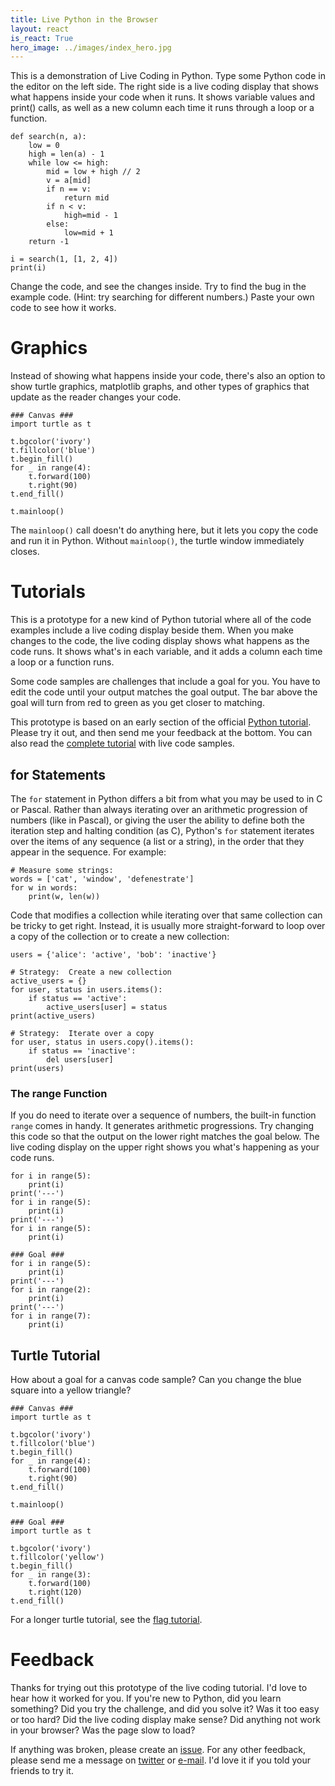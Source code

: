 ```yaml
---
title: Live Python in the Browser
layout: react
is_react: True
hero_image: ../images/index_hero.jpg
---
```

This is a demonstration of Live Coding in Python. Type some Python code in the
editor on the left side. The right side is a live coding display that shows
what happens inside your code when it runs. It shows variable values and print()
calls, as well as a new column each time it runs through a loop or a function.

    def search(n, a):
        low = 0
        high = len(a) - 1
        while low <= high:
            mid = low + high // 2
            v = a[mid]
            if n == v:
                return mid
            if n < v:
                high=mid - 1
            else:
                low=mid + 1
        return -1
    
    i = search(1, [1, 2, 4])
    print(i)

Change the code, and see the changes inside. Try to find the bug in the example
code. (Hint: try searching for different numbers.) Paste your own code to see
how it works.

# Graphics
Instead of showing what happens inside your code, there's also an option to show
turtle graphics, matplotlib graphs, and other types of graphics that update as
the reader changes your code.

    ### Canvas ###
    import turtle as t
    
    t.bgcolor('ivory')
    t.fillcolor('blue')
    t.begin_fill()
    for _ in range(4):
        t.forward(100)
        t.right(90)
    t.end_fill()
    
    t.mainloop()

The `mainloop()` call doesn't do anything here, but it lets you copy the code
and run it in Python. Without `mainloop()`, the turtle window immediately
closes.

# Tutorials
This is a prototype for a new kind of Python tutorial where all of the code
examples include a live coding display beside them. When you make changes to
the code, the live coding display shows what happens as the code runs. It shows
what's in each variable, and it adds a column each time a loop or a function
runs.

Some code samples are challenges that include a goal for you. You have to
edit the code until your output matches the goal output. The bar above the goal
will turn from red to green as you get closer to matching.

This prototype is based on an early section of the official [Python tutorial].
Please try it out, and then send me your feedback at the bottom. You can also
read the [complete tutorial] with live code samples.

[Python tutorial]: https://docs.python.org/3/tutorial/controlflow.html
[complete tutorial]: ?tutorial=cpython/controlflow

## for Statements

The `for` statement in Python differs a bit from what you may be used
to in C or Pascal.  Rather than always iterating over an arithmetic progression
of numbers (like in Pascal), or giving the user the ability to define both the
iteration step and halting condition (as C), Python's `for` statement
iterates over the items of any sequence (a list or a string), in the order that
they appear in the sequence.  For example:

    # Measure some strings:
    words = ['cat', 'window', 'defenestrate']
    for w in words:
        print(w, len(w))

Code that modifies a collection while iterating over that same collection can
be tricky to get right.  Instead, it is usually more straight-forward to loop
over a copy of the collection or to create a new collection:

    users = {'alice': 'active', 'bob': 'inactive'}
    
    # Strategy:  Create a new collection
    active_users = {}
    for user, status in users.items():
        if status == 'active':
            active_users[user] = status
    print(active_users)
    
    # Strategy:  Iterate over a copy
    for user, status in users.copy().items():
        if status == 'inactive':
            del users[user]
    print(users)

### The range Function
If you do need to iterate over a sequence of numbers, the built-in function
`range` comes in handy.  It generates arithmetic progressions. Try changing
this code so that the output on the lower right matches the goal below. The live
coding display on the upper right shows you what's happening as your code runs.

    for i in range(5):
        print(i)
    print('---')
    for i in range(5):
        print(i)
    print('---')
    for i in range(5):
        print(i)
    
    ### Goal ###
    for i in range(5):
        print(i)
    print('---')
    for i in range(2):
        print(i)
    print('---')
    for i in range(7):
        print(i)

## Turtle Tutorial
How about a goal for a canvas code sample? Can you change the blue square into
a yellow triangle?


    ### Canvas ###
    import turtle as t
    
    t.bgcolor('ivory')
    t.fillcolor('blue')
    t.begin_fill()
    for _ in range(4):
        t.forward(100)
        t.right(90)
    t.end_fill()
    
    t.mainloop()
    
    ### Goal ###
    import turtle as t
    
    t.bgcolor('ivory')
    t.fillcolor('yellow')
    t.begin_fill()
    for _ in range(3):
        t.forward(100)
        t.right(120)
    t.end_fill()

For a longer turtle tutorial, see the [flag tutorial].

[flag tutorial]:  ?tutorial=flags/romania-colombia

# Feedback
Thanks for trying out this prototype of the live coding tutorial. I'd love to
hear how it worked for you. If you're new to Python, did you learn something?
Did you try the challenge, and did you solve it? Was it too easy or too hard?
Did the live coding display make sense? Did anything not work in your browser?
Was the page slow to load?

If anything was broken, please create an [issue]. For any other feedback, please
send me a message on [twitter] or [e-mail]. I'd love it if you told your friends
to try it.

[issue]: https://github.com/donkirkby/live-py-plugin/issues
[twitter]: https://twitter.com/donkirkby
[e-mail]: mailto:donkirkby@gmail.com
